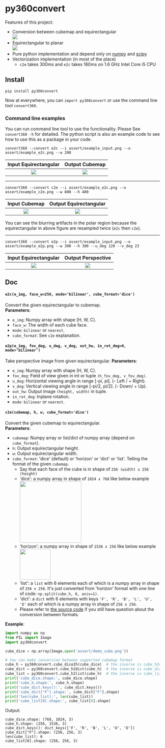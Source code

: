 # py360convert

Features of this project:
- Conversion between cubemap and equirectangular  
    ![](assert/teaser_convertion.png)
- Equirectangular to planar  
    ![](assert/teaser_2planar.png)
- Pure python implementation and depend only on [numpy](http://www.numpy.org/) and [scipy](https://www.scipy.org/)
- Vectorization implementation (in most of the place)
    - `c2e` takes 300ms and `e2c` takes 160ms on 1.6 GHz Intel Core i5 CPU

## Install
```
pip install py360convert
```
Now at everywhere, you can `import py360convert` or use the command line tool `convert360`.

### Command line examples
You can run command line tool to use the functionality. Please See `convert360 -h` for detailed. The python script is also an example code to see how to use this as a package in your code.

```
convert360 --convert e2c --i assert/example_input.png --o assert/example_e2c.png --w 200
```
| Input Equirectangular | Output Cubemap |
| :---: | :----: |
| ![](assert/example_input.png) | ![](assert/example_e2c.png) |

-----

```
convert360 --convert c2e --i assert/example_e2c.png --o assert/example_c2e.png --w 800 --h 400
```
| Input Cubemap | Output Equirectangular |
| :---: | :----: |
| ![](assert/example_e2c.png) | ![](assert/example_c2e.png) |

You can see the blurring artifacts in the polar region because the equirectangular in above figure are resampled twice (`e2c` then `c2e`).

----

```
convert360 --convert e2p --i assert/example_input.png --o assert/example_e2p.png --w 300 --h 300 --u_deg 120 --v_deg 23
```
| Input Equirectangular | Output Perspective |
| :---: | :----: |
| ![](assert/example_input.png) | ![](assert/example_e2p.png) |


## Doc

#### `e2c(e_img, face_w=256, mode='bilinear', cube_format='dice')`
Convert the given equirectangular to cubemap.  
**Parameters**:
- `e_img`: Numpy array with shape [H, W, C].
- `face_w`: The width of each cube face.
- `mode`: `bilinear` or `nearest`.
- `cube_format`: See `c2e` explanation.


#### `e2p(e_img, fov_deg, u_deg, v_deg, out_hw, in_rot_deg=0, mode='bilinear')`
Take perspective image from given equirectangular.
**Parameters**:
- `e_img`: Numpy array with shape [H, W, C].
- `fov_deg`: Field of view given in int or tuple `(h_fov_deg, v_fov_deg)`.
- `u_deg`: Horizontal viewing angle in range [-pi, pi]. (- Left / + Right).
- `v_deg`: Vertical viewing angle in range [-pi/2, pi/2]. (- Down/ + Up).
- `out_hw`: Output image `(height, width)` in tuple.
- `in_rot_deg`: Inplane rotation.
- `mode`: `bilinear` or `nearest`.


#### `c2e(cubemap, h, w, cube_format='dice')`
Convert the given cubemap to equirectangular.  
**Parameters**:
- `cubemap`: Numpy array or list/dict of numpy array (depend on `cube_format`).
- `h`: Output equirectangular height.
- `w`: Output equirectangular width.
- `cube_format`: 'dice' (default) or 'horizon' or 'dict' or 'list'. Telling the format of the given `cubemap`.
    - Say that each face of the cube is in shape of `256 (width) x 256 (height)`
    - 'dice': a numpy array in shape of `1024 x 768` like below example
        <img src="assert/cube_dice.png" height="200">
    - 'horizon': a numpy array in shape of `1536 x 256` like below example
        <img src="assert/cube_horizon.png" height="100">
    - 'list': a `list` with 6 elements each of which is a numpy array in shape of `256 x 256`. It's just converted from 'horizon' format with one line of code: `np.split(cube_h, 6, axis=1)`.
    - 'dict': a `dict` with 6 elements with keys `'F', 'R', 'B', 'L', 'U', 'D'` each of which is a numpy array in shape of `256 x 256`.
    - Please refer to [the source code](https://github.com/sunset1995/py360convert/blob/master/py360convert/utils.py#L176) if you still have question about the conversion between formats.

**Example**:
```python
import numpy as np
from PIL import Image
import py360convert

cube_dice = np.array(Image.open('assert/demo_cube.png'))

# You can make conversion between supported cubemap format
cube_h = py360convert.cube_dice2h(cube_dice)  # the inverse is cube_h2dice
cube_dict = py360convert.cube_h2dict(cube_h)  # the inverse is cube_dict2h
cube_list = py360convert.cube_h2list(cube_h)  # the inverse is cube_list2h
print('cube_dice.shape:', cube_dice.shape)
print('cube_h.shape:', cube_h.shape)
print('cube_dict.keys():', cube_dict.keys())
print('cube_dict["F"].shape:', cube_dict["F"].shape)
print('len(cube_list):', len(cube_list))
print('cube_list[0].shape:', cube_list[0].shape)
```
Output:
```
cube_dice.shape: (768, 1024, 3)
cube_h.shape: (256, 1536, 3)
cube_dict.keys(): dict_keys(['F', 'R', 'B', 'L', 'U', 'D'])
cube_dict["F"].shape: (256, 256, 3)
len(cube_list): 6
cube_list[0].shape: (256, 256, 3)
```
